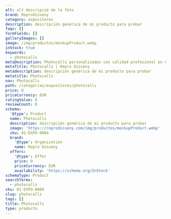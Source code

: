 ```yaml
---
alt: alt descripció de la foto
brand: Reprodisseny
category: expositores
description: descripción genérica de mi producto para probar
faqs: []
formFields: []
galleryImages: []
image: /img/productos/mockupProduct.webp
inStock: true
keywords:
  - photocalls
metaDescription: Photocalls personalizadas con calidad profesional en Cataluña.
metaTitle: Photocalls | Repro Disseny
metadescription: descripción genérica de mi producto para probar
metatitle: Photocalls
nav: Photocalls
path: /categorias/expositores/photocalls
price: 0
priceCurrency: EUR
ratingValue: 0
reviewCount: 0
schema:
  '@type': Product
  name: Photocalls
  description: descripción genérica de mi producto para probar
  image: 'https://reprodisseny.com/img/productos/mockupProduct.webp'
  sku: 01-EXPO-0004
  brand:
    '@type': Organization
    name: Repro Disseny
  offers:
    '@type': Offer
    price: 0
    priceCurrency: EUR
    availability: 'https://schema.org/InStock'
schemaType: Product
searchTerms:
  - photocalls
sku: 01-EXPO-0004
slug: photocalls
tags: []
title: Photocalls
type: producto
---
```


